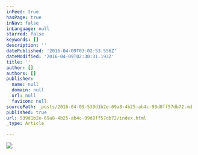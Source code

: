 ```yaml
---
inFeed: true
hasPage: true
inNav: false
inLanguage: null
starred: false
keywords: []
description: ''
datePublished: '2016-04-09T03:02:53.556Z'
dateModified: '2016-04-09T02:30:31.193Z'
title: ''
author: []
authors: []
publisher:
  name: null
  domain: null
  url: null
  favicon: null
sourcePath: _posts/2016-04-09-539d1b2e-69a8-4b25-ab4c-99d8ff57db72.md
published: true
url: 539d1b2e-69a8-4b25-ab4c-99d8ff57db72/index.html
_type: Article

---
```

![](https://the-grid-user-content.s3-us-west-2.amazonaws.com/2df8ccce-4b5e-4a97-8c6d-44ef6ae9c33d.jpg)